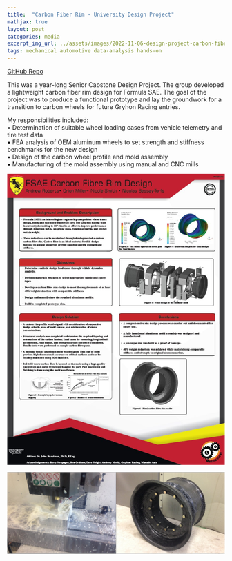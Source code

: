 ```yaml
---
title:  "Carbon Fiber Rim - University Design Project"
mathjax: true
layout: post
categories: media
excerpt_img_url: ../assets/images/2022-11-06-design-project-carbon-fibre-rim/598_677.jpg
tags: mechanical automotive data-analysis hands-on
---
```


[GitHub Repo](https://github.com/orion-miller/University-of-Guelph-Projects/tree/main/Design_Project-Carbon_Fiber_Rim)

This was a year-long Senior Capstone Design Project. The group developed a lightweight carbon fiber rim design for Formula SAE. The goal of the project was to produce a functional prototype and lay the groundwork for a transition to carbon wheels for future Gryhon Racing entries.   

My responsibilities included:  
• Determination of suitable wheel loading cases from vehicle telemetry and tire test data   
• FEA analysis of OEM aluminum wheels to set strength and stiffness benchmarks for the new design  
• Design of the carbon wheel profile and mold assembly  
• Manufacturing of the mold assembly using manual and CNC mills

![Poster](/assets/images/2022-11-06-design-project-carbon-fibre-rim/Poster.jpg)

![Poster](/assets/images/2022-11-06-design-project-carbon-fibre-rim/598_677.jpg)


